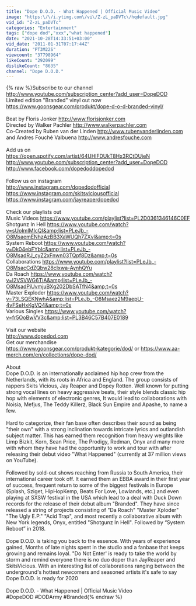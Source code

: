 ```yaml
---
title: "Dope D.O.D. - What Happened | Official Music Video"
image: "https:\/\/i.ytimg.com\/vi\/Z-zL_paDVTc\/hqdefault.jpg"
vid_id: "Z-zL_paDVTc"
categories: "Entertainment"
tags: ["dope dod","xxx","what happened"]
date: "2021-10-28T14:33:51+03:00"
vid_date: "2011-01-31T07:17:44Z"
duration: "PT3M22S"
viewcount: "37798964"
likeCount: "292099"
dislikeCount: "8635"
channel: "Dope D.O.D."
---
```

{% raw %}Subscribe to our channel <a rel="nofollow" target="blank" href="http://www.youtube.com/subscription_center?add_user=DopeDOD">http://www.youtube.com/subscription_center?add_user=DopeDOD</a><br />Limited edition &quot;Branded&quot; vinyl out now <a rel="nofollow" target="blank" href="https://www.goonsgear.com/produkt/dope-d-o-d-branded-vinyl/">https://www.goonsgear.com/produkt/dope-d-o-d-branded-vinyl/</a><br /><br />Beat by Floris Jonker <a rel="nofollow" target="blank" href="http://www.florisjonker.com">http://www.florisjonker.com</a>  <br />Directed by Walker Pachler <a rel="nofollow" target="blank" href="http://www.walkerpachler.com">http://www.walkerpachler.com</a> <br />Co-Created by Ruben van der Linden <a rel="nofollow" target="blank" href="http://www.rubenvanderlinden.com">http://www.rubenvanderlinden.com</a> <br />and Andres Fouché Valbuena <a rel="nofollow" target="blank" href="http://www.andresfouche.com">http://www.andresfouche.com</a><br /> <br />Add us on <br /><a rel="nofollow" target="blank" href="https://open.spotify.com/artist/64UHlFDUkT8Hx3RCtDUieN">https://open.spotify.com/artist/64UHlFDUkT8Hx3RCtDUieN</a><br /><a rel="nofollow" target="blank" href="http://www.youtube.com/subscription_center?add_user=DopeDOD">http://www.youtube.com/subscription_center?add_user=DopeDOD</a><br /><a rel="nofollow" target="blank" href="http://www.facebook.com/dopedoddopedod">http://www.facebook.com/dopedoddopedod</a><br /><br />Follow us on instagram<br /><a rel="nofollow" target="blank" href="http://www.instagram.com/dopedodofficial">http://www.instagram.com/dopedodofficial</a><br /><a rel="nofollow" target="blank" href="https://www.instagram.com/skitsviciousofficial">https://www.instagram.com/skitsviciousofficial</a><br /><a rel="nofollow" target="blank" href="https://www.instagram.com/jayreaperdopedod">https://www.instagram.com/jayreaperdopedod</a><br /><br />Check our playlists out<br />Music Videos <a rel="nofollow" target="blank" href="https://www.youtube.com/playlist?list=PL2D0361346146C0EF">https://www.youtube.com/playlist?list=PL2D0361346146C0EF</a><br />Shotgunz In Hell <a rel="nofollow" target="blank" href="https://www.youtube.com/watch?v=sUoImIMIcQI&amp;list=PLeJb_-O8MsaemENhzAzBB3XaWUQh7ZXvl&amp;t=0s">https://www.youtube.com/watch?v=sUoImIMIcQI&amp;list=PLeJb_-O8MsaemENhzAzBB3XaWUQh7ZXvl&amp;t=0s</a><br />System Reboot <a rel="nofollow" target="blank" href="https://www.youtube.com/watch?v=Dk04ebFYbIc&amp;list=PLeJb_-O8MsadRJ_cyZ2xFnwn03TQpf8Dz&amp;t=0s">https://www.youtube.com/watch?v=Dk04ebFYbIc&amp;list=PLeJb_-O8MsadRJ_cyZ2xFnwn03TQpf8Dz&amp;t=0s</a><br />Collaborations <a rel="nofollow" target="blank" href="https://www.youtube.com/playlist?list=PLeJb_-O8MsacCdZQbw28cIxwa-AynhQYu">https://www.youtube.com/playlist?list=PLeJb_-O8MsacCdZQbw28cIxwa-AynhQYu</a><br />Da Roach <a rel="nofollow" target="blank" href="https://www.youtube.com/watch?v=l2VSVWG6TiA&amp;list=PLeJb_-O8MsadPiUvmjuBXg202DbSATfN4&amp;t=0s">https://www.youtube.com/watch?v=l2VSVWG6TiA&amp;list=PLeJb_-O8MsadPiUvmjuBXg202DbSATfN4&amp;t=0s</a><br />Master Exploder <a rel="nofollow" target="blank" href="https://www.youtube.com/watch?v=73LSQEKNwhA&amp;list=PLeJb_-O8Msaez2M9aepU-4vFSeHxKgVQ4&amp;t=0s">https://www.youtube.com/watch?v=73LSQEKNwhA&amp;list=PLeJb_-O8Msaez2M9aepU-4vFSeHxKgVQ4&amp;t=0s</a><br />Various Singles <a rel="nofollow" target="blank" href="https://www.youtube.com/watch?v=fr5OoBwVV3c&amp;list=PL3B46C57B407E0189">https://www.youtube.com/watch?v=fr5OoBwVV3c&amp;list=PL3B46C57B407E0189</a><br /><br />Visit our website <br /><a rel="nofollow" target="blank" href="http://www.dopedod.com">http://www.dopedod.com</a><br />Get our merchandise <br /><a rel="nofollow" target="blank" href="https://www.goonsgear.com/produkt-kategorie/dod/">https://www.goonsgear.com/produkt-kategorie/dod/</a> or <a rel="nofollow" target="blank" href="https://www.aa-merch.com/en/collections/dope-dod/">https://www.aa-merch.com/en/collections/dope-dod/</a><br /><br />About<br />Dope D.O.D. is an internationally acclaimed hip hop crew from the Netherlands, with its roots in Africa and England. The group consists of rappers Skits Vicious, Jay Reaper and Dopey Rotten. Well known for putting strong vocal lines on heavy aggressive beats, their style blends classic hip hop with elements of electronic genres, It would lead to collaborations with Noisia, Mefjus, The Teddy Killerz, Black Sun Empire and Apashe, to name a few.<br /><br />Hard to categorize, their fan base often describes their sound as being &quot;their own&quot; with a strong inclination towards intricate lyrics and outlandish subject matter. This has earned them recognition from heavy weights like Limp Bizkit, Korn, Sean Price, The Prodigy, Redman, Onyx and many more with whom they have had the opportunity to work and tour with after releasing their debut video &quot;What Happened&quot; (currently at 37 million views on YouTube).<br /><br />Followed by sold-out shows reaching from Russia to South America, their international career took off. It earned them an EBBA award in their first year of success, frequent return to some of the biggest festivals in Europe (Splash, Sziget, HipHopKemp, Beats For Love, Lowlands, etc.) and even playing at SXSW festival in the USA which lead to a deal with Duck Down records for the release of their debut album &quot;Branded&quot;. They have since released a string of projects consisting of &quot;Da Roach&quot; &quot;Master Xploder&quot; &quot;The Ugly E.P.&quot; &quot;Acid Trap&quot;, and most recently a collaborative album with New York legends, Onyx, entitled &quot;Shotgunz In Hell&quot;. Followed by “System Reboot” in 2018.<br /><br />Dope D.O.D. is taking you back to the essence. With  years of experience gained, Months of late nights spent in the studio  and a fanbase that keeps growing and remains loyal. &quot;Do Not Enter' is  ready to take the world by storm and remind everyone there is no duo  doper than JayReaper and SkitsVicious. With an interesting list of collaborations ranging between  the underground's hottest newcomers and seasoned artists it's safe to  say Dope D.O.D. is ready for 2020<br /><br />Dope D.O.D. - What Happened | Official Music Video<br />#DopeDOD #DODArmy  #Branded{% endraw %}
